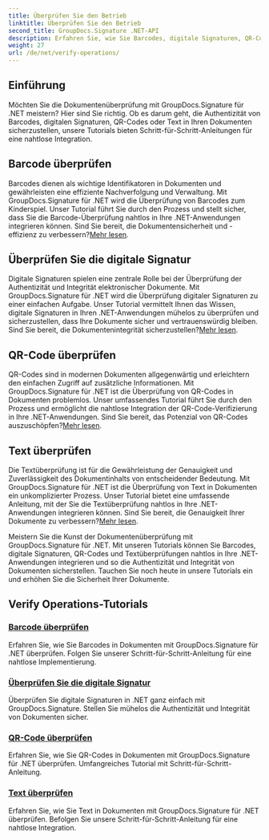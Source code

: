 ```yaml
---
title: Überprüfen Sie den Betrieb
linktitle: Überprüfen Sie den Betrieb
second_title: GroupDocs.Signature .NET-API
description: Erfahren Sie, wie Sie Barcodes, digitale Signaturen, QR-Codes und Text in Dokumenten mit GroupDocs.Signature .NET überprüfen. Schritt-für-Schritt-Anleitungen für eine nahtlose Integration.
weight: 27
url: /de/net/verify-operations/
---
```

## Einführung

Möchten Sie die Dokumentenüberprüfung mit GroupDocs.Signature für .NET meistern? Hier sind Sie richtig. Ob es darum geht, die Authentizität von Barcodes, digitalen Signaturen, QR-Codes oder Text in Ihren Dokumenten sicherzustellen, unsere Tutorials bieten Schritt-für-Schritt-Anleitungen für eine nahtlose Integration.

## Barcode überprüfen
 Barcodes dienen als wichtige Identifikatoren in Dokumenten und gewährleisten eine effiziente Nachverfolgung und Verwaltung. Mit GroupDocs.Signature für .NET wird die Überprüfung von Barcodes zum Kinderspiel. Unser Tutorial führt Sie durch den Prozess und stellt sicher, dass Sie die Barcode-Überprüfung nahtlos in Ihre .NET-Anwendungen integrieren können. Sind Sie bereit, die Dokumentensicherheit und -effizienz zu verbessern?[Mehr lesen](./verify-barcode/).

## Überprüfen Sie die digitale Signatur
Digitale Signaturen spielen eine zentrale Rolle bei der Überprüfung der Authentizität und Integrität elektronischer Dokumente. Mit GroupDocs.Signature für .NET wird die Überprüfung digitaler Signaturen zu einer einfachen Aufgabe. Unser Tutorial vermittelt Ihnen das Wissen, digitale Signaturen in Ihren .NET-Anwendungen mühelos zu überprüfen und sicherzustellen, dass Ihre Dokumente sicher und vertrauenswürdig bleiben. Sind Sie bereit, die Dokumentenintegrität sicherzustellen?[Mehr lesen](./verify-digital/).

## QR-Code überprüfen
 QR-Codes sind in modernen Dokumenten allgegenwärtig und erleichtern den einfachen Zugriff auf zusätzliche Informationen. Mit GroupDocs.Signature für .NET ist die Überprüfung von QR-Codes in Dokumenten problemlos. Unser umfassendes Tutorial führt Sie durch den Prozess und ermöglicht die nahtlose Integration der QR-Code-Verifizierung in Ihre .NET-Anwendungen. Sind Sie bereit, das Potenzial von QR-Codes auszuschöpfen?[Mehr lesen](./verify-qr-code/).

## Text überprüfen
Die Textüberprüfung ist für die Gewährleistung der Genauigkeit und Zuverlässigkeit des Dokumentinhalts von entscheidender Bedeutung. Mit GroupDocs.Signature für .NET ist die Überprüfung von Text in Dokumenten ein unkomplizierter Prozess. Unser Tutorial bietet eine umfassende Anleitung, mit der Sie die Textüberprüfung nahtlos in Ihre .NET-Anwendungen integrieren können. Sind Sie bereit, die Genauigkeit Ihrer Dokumente zu verbessern?[Mehr lesen](./verify-text/).

Meistern Sie die Kunst der Dokumentenüberprüfung mit GroupDocs.Signature für .NET. Mit unseren Tutorials können Sie Barcodes, digitale Signaturen, QR-Codes und Textüberprüfungen nahtlos in Ihre .NET-Anwendungen integrieren und so die Authentizität und Integrität von Dokumenten sicherstellen. Tauchen Sie noch heute in unsere Tutorials ein und erhöhen Sie die Sicherheit Ihrer Dokumente.
## Verify Operations-Tutorials
### [Barcode überprüfen](./verify-barcode/)
Erfahren Sie, wie Sie Barcodes in Dokumenten mit GroupDocs.Signature für .NET überprüfen. Folgen Sie unserer Schritt-für-Schritt-Anleitung für eine nahtlose Implementierung.
### [Überprüfen Sie die digitale Signatur](./verify-digital/)
Überprüfen Sie digitale Signaturen in .NET ganz einfach mit GroupDocs.Signature. Stellen Sie mühelos die Authentizität und Integrität von Dokumenten sicher.
### [QR-Code überprüfen](./verify-qr-code/)
Erfahren Sie, wie Sie QR-Codes in Dokumenten mit GroupDocs.Signature für .NET überprüfen. Umfangreiches Tutorial mit Schritt-für-Schritt-Anleitung.
### [Text überprüfen](./verify-text/)
Erfahren Sie, wie Sie Text in Dokumenten mit GroupDocs.Signature für .NET überprüfen. Befolgen Sie unsere Schritt-für-Schritt-Anleitung für eine nahtlose Integration.